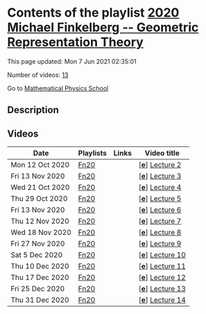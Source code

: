 # Contents of the playlist [2020 Michael Finkelberg -- Geometric Representation Theory](https://www.youtube.com/playlist?list=PLLGkFbxve671NjyuNSZ-K9NecVrBX1uwL)

This page updated: Mon 7 Jun 2021 02:35:01

Number of videos: [13](#videos)

Go to [Mathematical Physics School](../README.md)

## Description



## Videos

|Date|Playlists|Links|Video title|
|---|---|---|---|
| Mon&nbsp;12&nbsp;Oct&nbsp;2020 | [Fn20](../playlists/Fn20 "2020 Michael Finkelberg -- Geometric Representation Theory") |  | [[**e**](https://studio.youtube.com/video/qVrKsO7RKNc/edit "Edit")] [Lecture 2](https://www.youtube.com/watch?v=qVrKsO7RKNc&list=PLLGkFbxve671NjyuNSZ-K9NecVrBX1uwL) |
| Fri&nbsp;13&nbsp;Nov&nbsp;2020 | [Fn20](../playlists/Fn20 "2020 Michael Finkelberg -- Geometric Representation Theory") |  | [[**e**](https://studio.youtube.com/video/nkmeocHoaZ8/edit "Edit")] [Lecture 3](https://www.youtube.com/watch?v=nkmeocHoaZ8&list=PLLGkFbxve671NjyuNSZ-K9NecVrBX1uwL) |
| Wed&nbsp;21&nbsp;Oct&nbsp;2020 | [Fn20](../playlists/Fn20 "2020 Michael Finkelberg -- Geometric Representation Theory") |  | [[**e**](https://studio.youtube.com/video/pNuwiRTWAlk/edit "Edit")] [Lecture 4](https://www.youtube.com/watch?v=pNuwiRTWAlk&list=PLLGkFbxve671NjyuNSZ-K9NecVrBX1uwL) |
| Thu&nbsp;29&nbsp;Oct&nbsp;2020 | [Fn20](../playlists/Fn20 "2020 Michael Finkelberg -- Geometric Representation Theory") |  | [[**e**](https://studio.youtube.com/video/f4stRV0BpW0/edit "Edit")] [Lecture 5](https://www.youtube.com/watch?v=f4stRV0BpW0&list=PLLGkFbxve671NjyuNSZ-K9NecVrBX1uwL) |
| Fri&nbsp;13&nbsp;Nov&nbsp;2020 | [Fn20](../playlists/Fn20 "2020 Michael Finkelberg -- Geometric Representation Theory") |  | [[**e**](https://studio.youtube.com/video/cWzRqw80voI/edit "Edit")] [Lecture 6](https://www.youtube.com/watch?v=cWzRqw80voI&list=PLLGkFbxve671NjyuNSZ-K9NecVrBX1uwL) |
| Thu&nbsp;12&nbsp;Nov&nbsp;2020 | [Fn20](../playlists/Fn20 "2020 Michael Finkelberg -- Geometric Representation Theory") |  | [[**e**](https://studio.youtube.com/video/pNPFDPUHDy4/edit "Edit")] [Lecture 7](https://www.youtube.com/watch?v=pNPFDPUHDy4&list=PLLGkFbxve671NjyuNSZ-K9NecVrBX1uwL) |
| Wed&nbsp;18&nbsp;Nov&nbsp;2020 | [Fn20](../playlists/Fn20 "2020 Michael Finkelberg -- Geometric Representation Theory") |  | [[**e**](https://studio.youtube.com/video/jw1_KZi8BMs/edit "Edit")] [Lecture 8](https://www.youtube.com/watch?v=jw1_KZi8BMs&list=PLLGkFbxve671NjyuNSZ-K9NecVrBX1uwL) |
| Fri&nbsp;27&nbsp;Nov&nbsp;2020 | [Fn20](../playlists/Fn20 "2020 Michael Finkelberg -- Geometric Representation Theory") |  | [[**e**](https://studio.youtube.com/video/gL09L2J3E98/edit "Edit")] [Lecture 9](https://www.youtube.com/watch?v=gL09L2J3E98&list=PLLGkFbxve671NjyuNSZ-K9NecVrBX1uwL) |
| Sat&nbsp;5&nbsp;Dec&nbsp;2020 | [Fn20](../playlists/Fn20 "2020 Michael Finkelberg -- Geometric Representation Theory") |  | [[**e**](https://studio.youtube.com/video/uEp1hGVa-sQ/edit "Edit")] [Lecture 10](https://www.youtube.com/watch?v=uEp1hGVa-sQ&list=PLLGkFbxve671NjyuNSZ-K9NecVrBX1uwL) |
| Thu&nbsp;10&nbsp;Dec&nbsp;2020 | [Fn20](../playlists/Fn20 "2020 Michael Finkelberg -- Geometric Representation Theory") |  | [[**e**](https://studio.youtube.com/video/YXRsAAtOcRo/edit "Edit")] [Lecture 11](https://www.youtube.com/watch?v=YXRsAAtOcRo&list=PLLGkFbxve671NjyuNSZ-K9NecVrBX1uwL) |
| Thu&nbsp;17&nbsp;Dec&nbsp;2020 | [Fn20](../playlists/Fn20 "2020 Michael Finkelberg -- Geometric Representation Theory") |  | [[**e**](https://studio.youtube.com/video/QYwezcEDVpY/edit "Edit")] [Lecture 12](https://www.youtube.com/watch?v=QYwezcEDVpY&list=PLLGkFbxve671NjyuNSZ-K9NecVrBX1uwL) |
| Fri&nbsp;25&nbsp;Dec&nbsp;2020 | [Fn20](../playlists/Fn20 "2020 Michael Finkelberg -- Geometric Representation Theory") |  | [[**e**](https://studio.youtube.com/video/BdKrPZ5oZtQ/edit "Edit")] [Lecture 13](https://www.youtube.com/watch?v=BdKrPZ5oZtQ&list=PLLGkFbxve671NjyuNSZ-K9NecVrBX1uwL) |
| Thu&nbsp;31&nbsp;Dec&nbsp;2020 | [Fn20](../playlists/Fn20 "2020 Michael Finkelberg -- Geometric Representation Theory") |  | [[**e**](https://studio.youtube.com/video/e78dvwFNnpE/edit "Edit")] [Lecture 14](https://www.youtube.com/watch?v=e78dvwFNnpE&list=PLLGkFbxve671NjyuNSZ-K9NecVrBX1uwL) |
